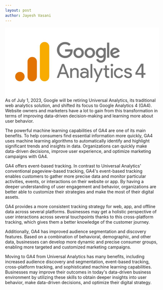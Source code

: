 ```yaml
---
layout: post
author: Jayesh Vasani
---
```

![GA4 Migration: Unlocking Advantages of Google Analytics 4](/assets/images/GA4.jpg)
As of July 1, 2023, Google will be retiring Universal Analytics, its traditional web analytics solution, and shifted its focus to Google Analytics 4 (GA4). Website owners and marketers have a lot to gain from this transformation in terms of improving data-driven decision-making and learning more about user behavior.

The powerful machine learning capabilities of GA4 are one of its main benefits. To help consumers find essential information more quickly, GA4 uses machine learning algorithms to automatically identify and highlight significant trends and insights in data. Organizations can quickly make data-driven decisions, improve user experience, and optimize marketing campaigns with GA4.

GA4 offers event-based tracking. In contrast to Universal Analytics' conventional pageview-based tracking, GA4's event-based tracking enables customers to gather more precise data and monitor particular activities, events, or interactions on their website or app. By having a deeper understanding of user engagement and behavior, organizations are better able to customize their strategies and make the most of their digital assets.

GA4 provides a more consistent tracking strategy for web, app, and offline data across several platforms. Businesses may get a holistic perspective of user interactions across several touchpoints thanks to this cross-platform tracking, which gives them a better knowledge of the customer journey.

Additionally, GA4 has improved audience segmentation and discovery features. Based on a combination of behavioral, demographic, and other data, businesses can develop more dynamic and precise consumer groups, enabling more targeted and customized marketing campaigns.

Moving to GA4 from Universal Analytics has many benefits, including increased audience discovery and segmentation, event-based tracking, cross-platform tracking, and sophisticated machine learning capabilities. Businesses may improve their outcomes in today's data-driven business environment by utilizing these skills to obtain deeper insights into user behavior, make data-driven decisions, and optimize their digital strategy.
